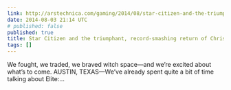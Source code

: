 ```yaml
---
link: http://arstechnica.com/gaming/2014/08/star-citizen-and-the-triumphant-record-smashing-return-of-chris-roberts/
date: 2014-08-03 21:14 UTC
# published: false
published: true
title: Star Citizen and the triumphant, record-smashing return of Chris Roberts
tags: []
---
```


We fought, we traded, we braved witch space—and we’re excited about what’s to come.
AUSTIN, TEXAS—We’ve already spent quite a bit of time talking about Elite:…

